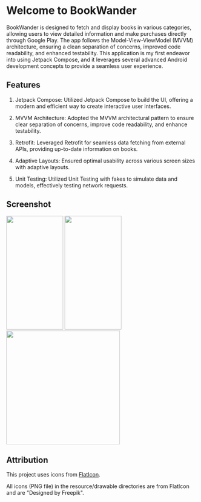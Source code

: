# **Welcome to BookWander**

BookWander is designed to fetch and display books in various categories, allowing users to view detailed information and make purchases directly through Google Play. The app follows the Model-View-ViewModel (MVVM) architecture, ensuring a clean separation of concerns, improved code readability, and enhanced testability. This application is my first endeavor into using Jetpack Compose, and it leverages several advanced Android development concepts to provide a seamless user experience.

## Features
1. Jetpack Compose: Utilized Jetpack Compose to build the UI, offering a modern and efficient way to create interactive user interfaces.
   
2. MVVM Architecture: Adopted the MVVM architectural pattern to ensure clear separation of concerns, improve code readability, and enhance testability.
   
3. Retrofit: Leveraged Retrofit for seamless data fetching from external APIs, providing up-to-date information on books.
   
4. Adaptive Layouts: Ensured optimal usability across various screen sizes with adaptive layouts.
   
5. Unit Testing: Utilized Unit Testing with fakes to simulate data and models, effectively testing network requests.

## Screenshot
<p float="left">
  <img src="https://github.com/acrrafe/BookWander/assets/116049517/31b722f0-2e94-4b0b-a12d-9eafdbf5ef47" width="150", height="300" /> 
  <img src="https://github.com/acrrafe/BookWander/assets/116049517/d0a9dbe4-e76a-48f1-b2b8-bf61ce16ea6e" width="150", height="300" />
  <img src="https://github.com/acrrafe/BookWander/assets/116049517/6d4b76ee-f7ab-419e-94ee-49ac9f694d96" width="300", height="300" />
</p>


## Attribution

This project uses icons from [FlatIcon](https://www.flaticon.com/).

All icons (PNG file) in the resource/drawable directories are from FlatIcon and are "Designed by Freepik".
